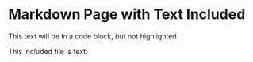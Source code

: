 <!--- GENERATED FILE, DO NOT EDIT --->
# Markdown Page with Text Included

This text will be in a code block, but not highlighted.

This included file is text.
